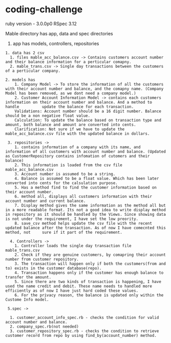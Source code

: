 # coding-challenge

ruby version - 3.0.0p0
RSpec 3.12

Mable directory has app, data and spec directories


  1. app has models, controllers, repositories
  
    1. data has 2 csv 
      1. files mable_acc_balance.csv -> Contains customers account number and their balance information for a perticular comapny.
      2. mable_trans.csv -> Single day transactions between the customers of a perticular company.

    2. models has 
        1. Company Model -> To store the information of all the customers with their account number and balance, and the comapny name. (Company Model has been removed, as we dont need a company model.)
        2. Customer Account Information Model -> contains each customers information on their account number and balance. And a method to handle          update the balance for each transaction.
        Validations: Account number should be a 16 digit number. Balance should be a non negative float value. 
        Calculation: To update the balance based on transaction type and amount, both balance and amount are converted into cents.
        Clarification: Not sure if we have to update the mable_acc_balance.csv file with the updated balance in dollars.
        
     3. repositories -> 
        1. contains information of a company with its name, and information of all customers with account number and balance. (Updated as CustomerRepository contains infomation of cutomers and their balance)
        2. This information is loaded from the csv file mable_acc_balance.csv
        3. Account number is assumed to be a string.
        4. Balance is assumed to be a float value. Which has been later converted into cents for the calsulation purpose.
        5. Has a method find to find the customer information based on their account number.
        6. method all, displays all customers information with their account number and current balance.
        7. Display method gives the same information as the method all but in a more readable format. Its not a good idea to write display method in repository as it should be handled by the Views. Since showing data is not under the requirement, I have set the low preority.
        8. save_csv method helps update the csv file with the recent updated balance after the transaction. As of now I have comecnted this method, not     sure if it part of the requirement.
        
      4. Controllers -> 
        1. Controller loads the single day transaction file mable_trans.csv 
        2. Check if they are genuine customers, by comapring their account number from customer repository.
        3. The transaction will happen only if both the customers(from and to) exists in the customer database(repo).
        4. Transaction happens only if the customer has enough balance to transfer the amount.
        5. Since there are two kinds of transaction is happening, I have used the name credit and debit. These name needs to handled more efficiently as of now I have just hard coded these values.
        6. For the privacy reason, the balance is updated only within the Custome Info model.
        
     5.spec -> 
     
      1. customer_account_info_spec.rb - checks the condition for valid account number and balance.
      2. company_spec.rb(not needed)
      3. customer_repository_spec.rb - checks the condition to retrieve customer record from repo by using find_by(account_number) method.
        
     
        
  
    
 
